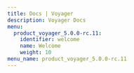 ```yaml
---
title: Docs | Voyager
description: Voyager Docs
menu:
  product_voyager_5.0.0-rc.11:
    identifier: welcome
    name: Welcome
    weight: 10
menu_name: product_voyager_5.0.0-rc.11
---
```


